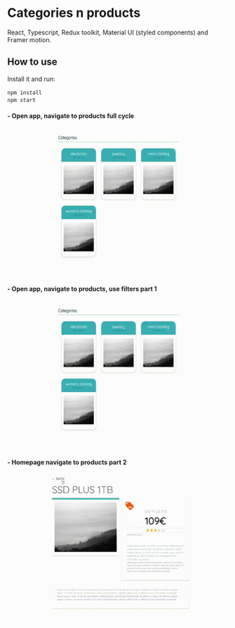 # Categories n products

React, Typescript, Redux toolkit, Material UI (styled components) and Framer motion.

## How to use

Install it and run:

```sh
npm install
npm start
```

#### - Open app, navigate to products full cycle

<p float=left>
<img src="https://github.com/athangk/shop-animate-react/blob/main/full_gif_v1.gif" width="580">
  </p>

#### - Open app, navigate to products, use filters part 1

<p float=left>
<img src="https://github.com/athangk/shop-animate-react/blob/main/5_gif.gif" width="580">
  </p>

#### - Homepage navigate to products part 2

<p float=left>
<img src="https://github.com/athangk/shop-animate-react/blob/main/2_gif.gif" width="580">
  </p>

